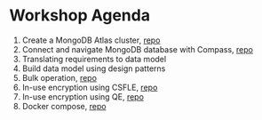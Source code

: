 # Workshop Agenda

1. Create a MongoDB Atlas cluster, [repo](https://github.com/fk-mongodb-workshops/01_merchant/blob/main/docs/01_atlas_setup.md)
2. Connect and navigate MongoDB database with Compass, [repo](https://github.com/fk-mongodb-workshops/01_merchant/blob/main/docs/02_populate_sample_records.md)
3. Translating requirements to data model
4. Build data model using design patterns
5. Bulk operation, [repo](https://github.com/fk-mongodb-workshops/03_customer/tree/main/bulk)
6. In-use encryption using CSFLE, [repo](https://github.com/fk-mongodb-workshops/01_merchant/tree/main/csfle)
7. In-use encryption using QE, [repo](https://github.com/fk-mongodb-workshops/01_merchant/tree/main/queryable_encryption)
8. Docker compose, [repo](https://github.com/fk-mongodb-workshops/04_docker)
